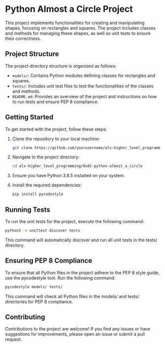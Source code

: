 # Python Almost a Circle Project

This project implements functionalities for creating and manipulating shapes, focusing on rectangles and squares. The project includes classes and methods for managing these shapes, as well as unit tests to ensure their correctness.

## Project Structure

The project directory structure is organized as follows:

- `models/`: Contains Python modules defining classes for rectangles and squares.
- `tests/`: Includes unit test files to test the functionalities of the classes and methods.
- `README.md`: Provides an overview of the project and instructions on how to run tests and ensure PEP 8 compliance.

## Getting Started

To get started with the project, follow these steps:

1. Clone the repository to your local machine:

   ```bash
   git clone https://github.com/yourusername/alx-higher_level_programming.git
   ```
2. Navigate to the project directory:

   ```bash
   cd alx-higher_level_programming/0x0C-python-almost_a_circle
   ```
3. Ensure you have Python 3.8.5 installed on your system.

4. Install the required dependencies:
   ```bash
   pip install pycodestyle
   ```

## Running Tests
To run the unit tests for the project, execute the following command:
   ```bash
   python3 -m unittest discover tests
   ```
This command will automatically discover and run all unit tests in the tests/ directory.

## Ensuring PEP 8 Compliance
To ensure that all Python files in the project adhere to the PEP 8 style guide, use the pycodestyle tool. Run the following command:

   ```bash
   pycodestyle models/ tests/
   ```
This command will check all Python files in the models/ and tests/ directories for PEP 8 compliance.

## Contributing
Contributions to the project are welcome! If you find any issues or have suggestions for improvements, please open an issue or submit a pull request.
